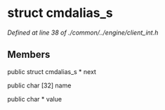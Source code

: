 # struct cmdalias_s

*Defined at line 38 of ./common/../engine/client_int.h*

## Members

public struct cmdalias_s * next

public char [32] name

public char * value



